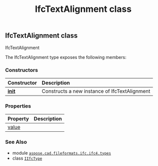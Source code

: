 ﻿---
title: IfcTextAlignment class
second_title: Aspose.CAD for Python via .NET API References
description: 
type: docs
weight: 1640
url: /python-net/aspose.cad.fileformats.ifc.ifc4.types/ifctextalignment/
is_root: false
---

## IfcTextAlignment class

IfcTextAlignment



The IfcTextAlignment type exposes the following members:

### Constructors
| Constructor | Description |
| :- | :- |
| [__init__](/cad/python-net/aspose.cad.fileformats.ifc.ifc4.types/ifctextalignment/__init__/#) | Constructs a new instance of IfcTextAlignment |


### Properties
| Property | Description |
| :- | :- |
| [value](/cad/python-net/aspose.cad.fileformats.ifc.ifc4.types/ifctextalignment/value) |  |



### See Also
* module [`aspose.cad.fileformats.ifc.ifc4.types`](..)
* class [`IIfcType`](/cad/python-net/aspose.cad.fileformats.ifc/iifctype)
